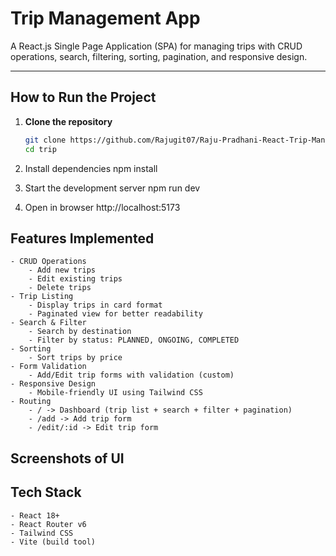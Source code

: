 # Trip Management App

A React.js Single Page Application (SPA) for managing trips with CRUD operations, search, filtering, sorting, pagination, and responsive design.

---

## How to Run the Project

1. **Clone the repository**

    ```bash
    git clone https://github.com/Rajugit07/Raju-Pradhani-React-Trip-Management-SEP-2025.git
    cd trip

    ```

2. Install dependencies
   npm install

3. Start the development server
   npm run dev

4. Open in browser
   http://localhost:5173

## Features Implemented

    - CRUD Operations
        - Add new trips
        - Edit existing trips
        - Delete trips
    - Trip Listing
        - Display trips in card format
        - Paginated view for better readability
    - Search & Filter
        - Search by destination
        - Filter by status: PLANNED, ONGOING, COMPLETED
    - Sorting
        - Sort trips by price
    - Form Validation
        - Add/Edit trip forms with validation (custom)
    - Responsive Design
        - Mobile-friendly UI using Tailwind CSS
    - Routing
        - / -> Dashboard (trip list + search + filter + pagination)
        - /add -> Add trip form
        - /edit/:id -> Edit trip form

## Screenshots of UI



## Tech Stack
    - React 18+
    - React Router v6
    - Tailwind CSS
    - Vite (build tool)
